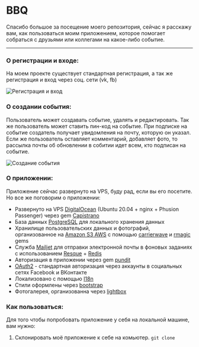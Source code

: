 # BBQ
Спасибо большое за посещение моего репозитория, сейчас я расскажу вам, как пользоваться моим приложением, которое помогает собраться с друзьями или коллегами на какое-либо событие.
____

### О регистрации и входе:
На моем проекте существует стандартная регистрация, а так же регистрация и вход через соц. сети (vk, fb)

![Регистрация и вход](https://user-images.githubusercontent.com/44715875/124612827-51d21c00-de7b-11eb-948b-9d85a83b37b8.gif)

### О создании события:
Пользователь может создавать событие, удалять и редактировать. Так же пользователь может ставить пин-код на событие. При подписке на событие создатель получает увидомления на почту, которую он указал. Если же пользователь оставляет комментарий, добавляет фото, то рассылка почты об обновлении в собитии идет всем, кто подписан на событие.

![Создание события](https://user-images.githubusercontent.com/44715875/124612701-37983e00-de7b-11eb-960b-c4286add833b.gif)

### О приложении:
Приложение сейчас развернуто на VPS, буду рад, если вы его посетите. Но все же поговорим о приложении:

- Развернуто на VPS [DigitalOcean](https://www.digitalocean.com/) (Ubuntu 20.04 + nginx + Phusion Passenger) через gem [Capistrano](https://github.com/capistrano/capistrano)
- База данных [PostgreSQL](https://www.postgresql.org/) для локального хранения данных
- Хранилище пользовательских данных и фотографий, организованное на [Amazon S3 AWS](https://aws.amazon.com/ru/s3/) c помощью [carrierwave](https://github.com/carrierwaveuploader/carrierwave) и [rmagic](https://github.com/rmagick/rmagick) gems
- Служба [Mailjet](https://www.mailjet.com/) для отправки электронной почты в фоновых заданиях с использованием [Resque](https://github.com/resque/resque) + [Redis](https://redis.io/)
- Авторизация в приложении через gem [pundit](https://github.com/varvet/pundit)
- [OAuth2](https://oauth.net/2/) - стандартная авторизация через аккаунты в социальных сетях Facebook и ВКонтакте
- Локализовано с помощью [I18n](http://rusrails.ru/rails-internationalization-i18n-api)
- Стили оформлены через [bootstrap](https://getbootstrap.com/)
- Фотогалерея, организованна через [lightbox](http://ashleydw.github.io/lightbox/)

### Как пользоваться:
Для того чтобы попробовать приложение у себя на локальной машине, вам нужно:
1. Склонировать моё приложение к себе на комьютер.
`git clone `
